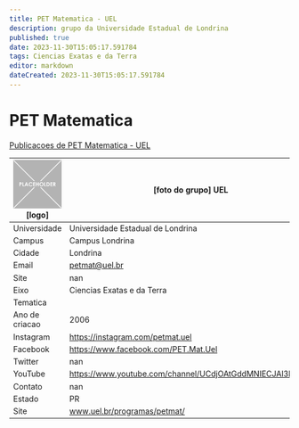 ```yaml
---
title: PET Matematica - UEL
description: grupo da Universidade Estadual de Londrina
published: true
date: 2023-11-30T15:05:17.591784
tags: Ciencias Exatas e da Terra
editor: markdown
dateCreated: 2023-11-30T15:05:17.591784
---
```


# PET Matematica

[Publicacoes de PET Matematica - UEL](/atividade/34PETMatematicaUEL/feed)

| ![placeholder.png](/placeholder.png) [logo] | [foto do grupo] UEL         |
| ------------------------------------------- | ------------------------------------------------- |
| Universidade                                | Universidade Estadual de Londrina      |
| Campus                                      | Campus Londrina            |
| Cidade                                      | Londrina             |
| Email                                       | petmat@uel.br             |
| Site                                        | nan              |
| Eixo                                        | Ciencias Exatas e da Terra              |
| Tematica                                    |           |
| Ano de criacao                              | 2006        |
| Instagram                                   | https://instagram.com/petmat.uel         |
| Facebook                                    | https://www.facebook.com/PET.Mat.Uel          |
| Twitter                                     | nan           |
| YouTube                                     | https://www.youtube.com/channel/UCdjOAtGddMNIECJAl3Nb1rA           |
| Contato                                     | nan         |
| Estado                                      |  PR            |
| Site                                        | www.uel.br/programas/petmat/ |
